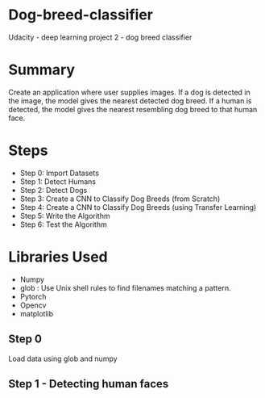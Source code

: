# Dog-breed-classifier
Udacity - deep learning project 2 - dog breed classifier

# Summary
Create an application where user supplies images. If a dog is detected in the image, the model gives the nearest detected dog breed. If a human is detected, the model gives the nearest resembling dog breed to that human face.

# Steps
<ul>
  <li>Step 0: Import Datasets</li>
  <li>Step 1: Detect Humans</li>
<li>Step 2: Detect Dogs</li>
<li>Step 3: Create a CNN to Classify Dog Breeds (from Scratch)</li>
<li>Step 4: Create a CNN to Classify Dog Breeds (using Transfer Learning)</li>
<li>Step 5: Write the Algorithm</li>
<li>Step 6: Test the Algorithm</li>
</ul>

# Libraries Used
<ul>
  <li>Numpy </li>
  <li>glob : Use Unix shell rules to find filenames matching a pattern.</li>
  <li>Pytorch </li>
  <li>Opencv</li>
  <li>matplotlib</li>
  
  </ul>
  
 ## Step 0
 Load data using glob and numpy
 
 ## Step 1 - Detecting human faces
  
